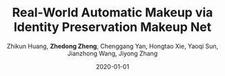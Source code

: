 ---
title: "Real-World Automatic Makeup via Identity Preservation Makeup Net"
collection: publications
permalink: /publication/2020-01-01-Real-World-Automatic-Makeup-via-Identity-Preservation-Makeup-Net
date: 2020-01-01
doi: 
venue: 'IJCAI'
author: 'Zhikun Huang,  <strong>Zhedong Zheng</strong>,  Chenggang Yan,  Hongtao Xie,  Yaoqi Sun,  Jianzhong Wang,  Jiyong Zhang'
citation: ' Zhikun Huang,  Zhedong Zheng,  Chenggang Yan,  Hongtao Xie,  Yaoqi Sun,  Jianzhong Wang,  Jiyong Zhang, &quot;Real-World Automatic Makeup via Identity Preservation Makeup Net.&quot; IJCAI, 2020. DOI: '
pub_year: '2020'
---